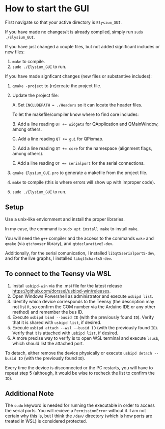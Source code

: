 # How to start the GUI

First navigate so that your active directory is `Elysium_GUI`.

If you have made no changes/it is already compiled, simply run `sudo ./Elysium_GUI`.

If you have just changed a couple files, but not added significant includes or new files:
1. `make` to compile.
2. `sudo ./Elysium_GUI` to run.


If you have made signficant changes (new files or substantive includes):
1. `qmake -project` to (re)create the project file.
2. Update the project file:

    A. Set `INCLUDEPATH = ./Headers` so it can locate the header files.

    To let the makefile/compiler know where to find core includes:

    B. Add a line reading `QT += widgets` for QApplication and QMainWindow, among others.

    C. Add a line reading `QT += gui` for QPixmap.

    D. Add a line reading `QT += core` for the namespace (alignment flags, among others).

    E. Add a line reading `QT += serialport` for the serial connections.

    [comment]: # (Update Here if new lines become necessary)

3. `qmake Elysium_GUI.pro` to generate a makefile from the project file.
4. `make` to compile (this is where errors will show up with improper code).
5. `sudo ./Elysium_GUI` to run.

## Setup
Use a unix-like enviornment and install the proper libraries.

In my case, the command is `sudo apt install make` to install `make`.

You will need the `g++` compiler and the access to the commands `make` and `qmake` (via `qtchooser` library), and `qtdeclarative5-dev`.

Additionally, for the serial comunication, I installed `libqt5serialport5-dev`, and for the live graphs, I installed `libqt5charts5-dev`.

## To connect to the Teensy via WSL
1. Install `usbipd-win` via the .msi file for the latest release https://github.com/dorssel/usbipd-win/releases.
2. Open Windows Powershell as administrator and execute `usbipd list`.
3. Identify which device corresponds to the Teensy (the description may not list it, so confirm the COM number via the Arduino IDE or any other method) and remember the bus ID.
4. Execute `usbipd bind --busid ID` (with the previously found `ID`). Verify that it is shared with `usbipd list`, if desired.
5. Execute `usbipd attach --wsl --busid ID` (with the previously found `ID`). Verify that it is attached with `usbipd list`, if desired.
6. A more precise way to verify is to open WSL terminal and execute `lsusb`, which should list the attached port.

To detach, either remove the device physically or execute `usbipd detach --busid ID` (with the previously found `ID`).

Every time the device is disconnected or the PC restarts, you will have to repeat step 5 (although, it would be wise to recheck the list to confirm the `ID`).

## Additional Note
The `sudo` keyword is needed for running the executable in order to access the serial ports. You will recieve a `PermissionError` without it. I am not certain why this is, but I think the `/dev/` directory (which is how ports are treated in WSL) is considered protected.

